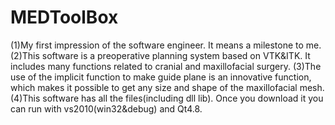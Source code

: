 # MEDToolBox
(1)My first impression of the software engineer. It means a milestone to me.
(2)This software is a preoperative planning system based on VTK&ITK. It includes many functions related to cranial and maxillofacial surgery.
(3)The use of the implicit function to make guide plane is an innovative function, which makes it possible to get any size and shape of the maxillofacial mesh.
(4)This software has all the files(including dll lib). Once you download it you can run with vs2010(win32&debug) and Qt4.8.
